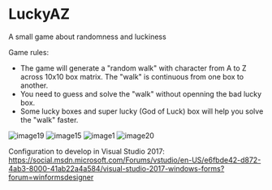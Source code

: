 # LuckyAZ
A small game about randomness and luckiness

Game rules:
- The game will generate a "random walk" with character from A to Z across 10x10 box matrix. The "walk" is continuous from one box to another.
- You need to guess and solve the "walk" without openning the bad lucky box.
- Some lucky boxes and super lucky (God of Luck) box will help you solve the "walk" faster.


![image19](https://user-images.githubusercontent.com/36019046/139699140-e22d2c53-2241-4b43-9d8a-f25678afe0d8.png)
![image15](https://user-images.githubusercontent.com/36019046/139699274-d208ea4f-76f4-4d4f-b1a0-c7981317ebc4.png)
![image1](https://user-images.githubusercontent.com/36019046/139699330-4ef39cfb-700b-43e5-99af-6def81858393.png)
![image20](https://user-images.githubusercontent.com/36019046/139699339-db15e17d-2316-460e-b545-bff025ad9393.png)

Configuration to develop in Visual Studio 2017: https://social.msdn.microsoft.com/Forums/vstudio/en-US/e6fbde42-d872-4ab3-8000-41ab22a4a584/visual-studio-2017-windows-forms?forum=winformsdesigner
